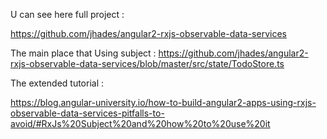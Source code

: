 U can see here 
full project : 

https://github.com/jhades/angular2-rxjs-observable-data-services

The main place that Using subject :
https://github.com/jhades/angular2-rxjs-observable-data-services/blob/master/src/state/TodoStore.ts

The extended tutorial : 

https://blog.angular-university.io/how-to-build-angular2-apps-using-rxjs-observable-data-services-pitfalls-to-avoid/#RxJs%20Subject%20and%20how%20to%20use%20it
